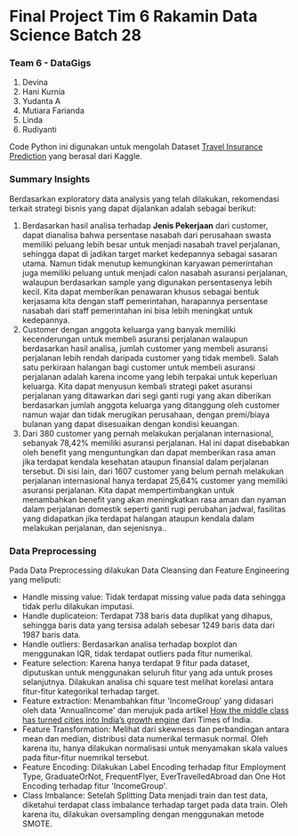 # Final Project Tim 6 Rakamin Data Science Batch 28

### Team 6 - DataGigs
1. Devina
2. Hani Kurnia
3. Yudanta A
4. Mutiara Farianda
5. Linda
6. Rudiyanti

Code Python ini digunakan untuk mengolah Dataset [Travel Insurance Prediction](https://www.kaggle.com/datasets/tejashvi14/travel-insurance-prediction-data) yang berasal dari Kaggle.

### Summary Insights
Berdasarkan exploratory data analysis yang telah dilakukan,  rekomendasi terkait strategi bisnis yang dapat dijalankan adalah sebagai berikut:
1. Berdasarkan hasil analisa terhadap **Jenis Pekerjaan** dari customer, dapat dianalisa bahwa persentase nasabah dari perusahaan swasta memiliki peluang lebih besar untuk menjadi nasabah travel perjalanan, sehingga dapat di jadikan target market kedepannya sebagai sasaran utama. Namun tidak menutup kemungkinan karyawan pemerintahan juga memiliki peluang untuk menjadi calon nasabah asuransi perjalanan, walaupun berdasarkan sample yang digunakan persentasenya lebih kecil. Kita dapat memberikan penawaran khusus sebagai bentuk kerjasama kita dengan staff pemerintahan, harapannya persentase nasabah dari staff pemerintahan ini bisa lebih meningkat untuk kedepannya.
2. Customer dengan anggota keluarga yang banyak memiliki kecenderungan untuk membeli asuransi perjalanan walaupun berdasarkan hasil analisa, jumlah customer yang membeli asuransi perjalanan lebih rendah daripada customer yang tidak membeli. Salah satu perkiraan halangan bagi customer untuk membeli asuransi perjalanan adalah karena income yang lebih terpakai untuk keperluan keluarga. Kita dapat menyusun kembali strategi paket asuransi perjalanan yang ditawarkan dari segi ganti rugi yang akan diberikan berdasarkan jumlah anggota keluarga yang ditanggung oleh customer namun wajar dan tidak merugikan perusahaan, dengan premi/biaya bulanan yang dapat disesuaikan dengan kondisi keuangan.
3. Dari 380 customer yang pernah melakukan perjalanan internasional, sebanyak 78,42% memiliki asuransi perjalanan. Hal ini dapat disebabkan oleh benefit yang menguntungkan dan dapat memberikan rasa aman jika terdapat kendala kesehatan ataupun finansial dalam perjalanan tersebut. Di sisi lain, dari 1607 customer yang belum pernah melakukan perjalanan internasional hanya terdapat 25,64% customer yang memiliki asuransi perjalanan. Kita dapat mempertimbangkan untuk menambahkan benefit yang akan meningkatkan rasa aman dan nyaman dalam perjalanan domestik seperti ganti rugi perubahan jadwal, fasilitas yang didapatkan jika terdapat halangan ataupun kendala dalam melakukan perjalanan, dan sejenisnya..

### Data Preprocessing
Pada Data Preprocessing dilakukan Data Cleansing dan Feature Engineering yang meliputi:
- Handle missing value: Tidak terdapat missing value pada data sehingga tidak perlu dilakukan imputasi.
- Handle duplicateion: Terdapat 738 baris data duplikat yang dihapus, sehingga baris data yang tersisa adalah sebesar 1249 baris data dari 1987 baris data.
- Handle outliers: Berdasarkan analisa terhadap boxplot dan menggunakan IQR, tidak terdapat outliers pada fitur numerikal.
- Feature selection: Karena hanya terdapat 9 fitur pada dataset, diputuskan untuk menggunakan seluruh fitur yang ada untuk proses selanjutnya. Dilakukan analisa chi square test melihat korelasi antara fitur-fitur kategorikal terhadap target.
- Feature extraction: Menambahkan fitur 'IncomeGroup' yang didasari oleh data 'AnnualIncome' dan merujuk pada artikel [How the middle class has turned cities into India’s growth engine](https://timesofindia.indiatimes.com/times-special/how-the-middle-class-has-turned-cities-into-indias-growth-engine/articleshow/95865472.cms) dari Times of India.
- Feature Transformation: Melihat dari skewness dan perbandingan antara mean dan median, distribusi data numerikal termasuk normal. Oleh karena itu, hanya dilakukan normalisasi untuk menyamakan skala values pada fitur-fitur nuemrikal tersebut. 
- Feature Encoding: Dilakukan Label Encoding terhadap fitur Employment Type, GraduateOrNot, FrequentFlyer, EverTravelledAbroad dan One Hot Encoding terhadap fitur 'IncomeGroup'.
- Class Imbalance: Setelah Splitting Data menjadi train dan test data, diketahui terdapat class imbalance terhadap target pada data train. Oleh karena itu, dilakukan oversampling dengan menggunakan metode SMOTE.
